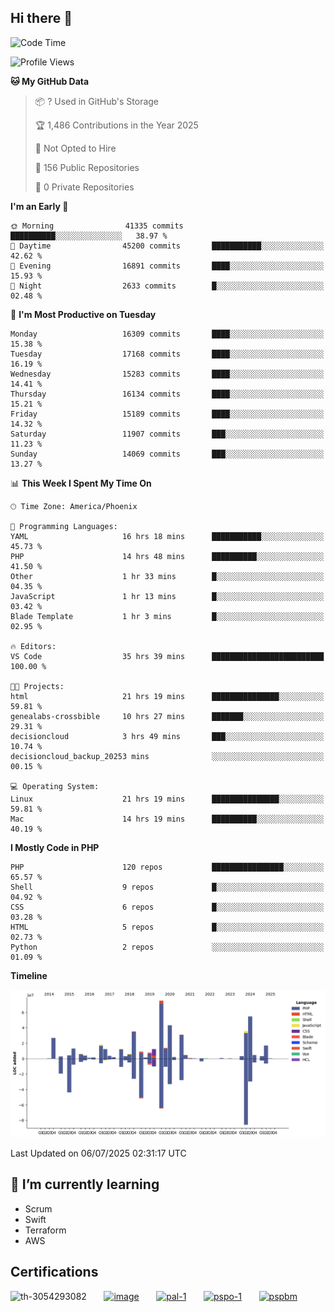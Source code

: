## Hi there 👋

<!--START_SECTION:waka-->
![Code Time](http://img.shields.io/badge/Code%20Time-11%2C336%20hrs%2011%20mins-blue)

![Profile Views](http://img.shields.io/badge/Profile%20Views-1-blue)

**🐱 My GitHub Data** 

> 📦 ? Used in GitHub's Storage 
 > 
> 🏆 1,486 Contributions in the Year 2025
 > 
> 🚫 Not Opted to Hire
 > 
> 📜 156 Public Repositories 
 > 
> 🔑 0 Private Repositories 
 > 
**I'm an Early 🐤** 

```text
🌞 Morning                41335 commits       ██████████░░░░░░░░░░░░░░░   38.97 % 
🌆 Daytime                45200 commits       ███████████░░░░░░░░░░░░░░   42.62 % 
🌃 Evening                16891 commits       ████░░░░░░░░░░░░░░░░░░░░░   15.93 % 
🌙 Night                  2633 commits        █░░░░░░░░░░░░░░░░░░░░░░░░   02.48 % 
```
📅 **I'm Most Productive on Tuesday** 

```text
Monday                   16309 commits       ████░░░░░░░░░░░░░░░░░░░░░   15.38 % 
Tuesday                  17168 commits       ████░░░░░░░░░░░░░░░░░░░░░   16.19 % 
Wednesday                15283 commits       ████░░░░░░░░░░░░░░░░░░░░░   14.41 % 
Thursday                 16134 commits       ████░░░░░░░░░░░░░░░░░░░░░   15.21 % 
Friday                   15189 commits       ████░░░░░░░░░░░░░░░░░░░░░   14.32 % 
Saturday                 11907 commits       ███░░░░░░░░░░░░░░░░░░░░░░   11.23 % 
Sunday                   14069 commits       ███░░░░░░░░░░░░░░░░░░░░░░   13.27 % 
```


📊 **This Week I Spent My Time On** 

```text
🕑︎ Time Zone: America/Phoenix

💬 Programming Languages: 
YAML                     16 hrs 18 mins      ███████████░░░░░░░░░░░░░░   45.73 % 
PHP                      14 hrs 48 mins      ██████████░░░░░░░░░░░░░░░   41.50 % 
Other                    1 hr 33 mins        █░░░░░░░░░░░░░░░░░░░░░░░░   04.35 % 
JavaScript               1 hr 13 mins        █░░░░░░░░░░░░░░░░░░░░░░░░   03.42 % 
Blade Template           1 hr 3 mins         █░░░░░░░░░░░░░░░░░░░░░░░░   02.95 % 

🔥 Editors: 
VS Code                  35 hrs 39 mins      █████████████████████████   100.00 % 

🐱‍💻 Projects: 
html                     21 hrs 19 mins      ███████████████░░░░░░░░░░   59.81 % 
genealabs-crossbible     10 hrs 27 mins      ███████░░░░░░░░░░░░░░░░░░   29.31 % 
decisioncloud            3 hrs 49 mins       ███░░░░░░░░░░░░░░░░░░░░░░   10.74 % 
decisioncloud_backup_20253 mins              ░░░░░░░░░░░░░░░░░░░░░░░░░   00.15 % 

💻 Operating System: 
Linux                    21 hrs 19 mins      ███████████████░░░░░░░░░░   59.81 % 
Mac                      14 hrs 19 mins      ██████████░░░░░░░░░░░░░░░   40.19 % 
```

**I Mostly Code in PHP** 

```text
PHP                      120 repos           ████████████████░░░░░░░░░   65.57 % 
Shell                    9 repos             █░░░░░░░░░░░░░░░░░░░░░░░░   04.92 % 
CSS                      6 repos             █░░░░░░░░░░░░░░░░░░░░░░░░   03.28 % 
HTML                     5 repos             █░░░░░░░░░░░░░░░░░░░░░░░░   02.73 % 
Python                   2 repos             ░░░░░░░░░░░░░░░░░░░░░░░░░   01.09 % 
```



**Timeline**

![Lines of Code chart](https://raw.githubusercontent.com/mikebronner/mikebronner/master/assets/bar_graph.png)


 Last Updated on 06/07/2025 02:31:17 UTC
<!--END_SECTION:waka-->

<!--
**mikebronner/mikebronner** is a ✨ _special_ ✨ repository because its `README.md` (this file) appears on your GitHub profile.

Here are some ideas to get you started:

- 🔭 I’m currently working on ...
- 🌱 I’m currently learning ...
- 👯 I’m looking to collaborate on ...
- 🤔 I’m looking for help with ...
- 💬 Ask me about ...
- 📫 How to reach me: ...
- 😄 Pronouns: ...
- ⚡ Fun fact: ...
-->

## 🌱 I’m currently learning

- Scrum
- Swift
- Terraform
- AWS

## Certifications

![th-3054293082](https://user-images.githubusercontent.com/1791050/208267034-c5006f82-ae89-41eb-9478-7106c5aba070.jpg)
&nbsp;&nbsp;&nbsp;&nbsp;&nbsp;
[![image](https://images.credly.com/size/100x100/images/a2790314-008a-4c3d-9553-f5e84eb359ba/image.png)](https://www.credly.com/users/mike-bronner)
&nbsp;&nbsp;&nbsp;&nbsp;&nbsp;
[![pal-1](https://images.credly.com/size/100x100/images/78c772ee-6b3c-4348-ac66-58ac5a2cf581/image.png)](https://www.credly.com/users/mike-bronner)
&nbsp;&nbsp;&nbsp;&nbsp;&nbsp;
[![pspo-1](https://images.credly.com/size/100x100/images/591762c5-fae7-49c6-b326-e1756979928d/image.png)](https://www.credly.com/users/mike-bronner)
&nbsp;&nbsp;&nbsp;&nbsp;&nbsp;
[![pspbm](https://images.credly.com/size/100x100/images/55a21a78-59af-4294-810e-e4014e9ca1be/image.png)](https://www.credly.com/users/mike-bronner)
